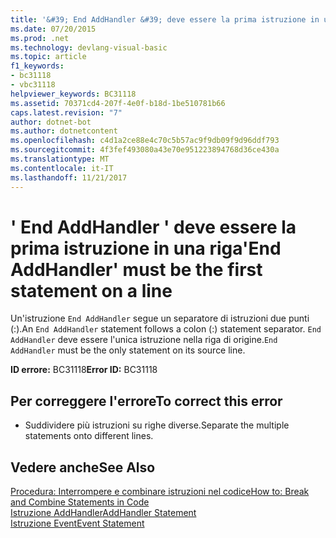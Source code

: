 ```yaml
---
title: '&#39; End AddHandler &#39; deve essere la prima istruzione in una riga'
ms.date: 07/20/2015
ms.prod: .net
ms.technology: devlang-visual-basic
ms.topic: article
f1_keywords:
- bc31118
- vbc31118
helpviewer_keywords: BC31118
ms.assetid: 70371cd4-207f-4e0f-b18d-1be510781b66
caps.latest.revision: "7"
author: dotnet-bot
ms.author: dotnetcontent
ms.openlocfilehash: c4d1a2ce88e4c70c5b57ac9f9db09f9d96ddf793
ms.sourcegitcommit: 4f3fef493080a43e70e951223894768d36ce430a
ms.translationtype: MT
ms.contentlocale: it-IT
ms.lasthandoff: 11/21/2017
---
```

# <a name="39end-addhandler39-must-be-the-first-statement-on-a-line"></a><span data-ttu-id="d1d5e-102">&#39; End AddHandler &#39; deve essere la prima istruzione in una riga</span><span class="sxs-lookup"><span data-stu-id="d1d5e-102">&#39;End AddHandler&#39; must be the first statement on a line</span></span>
<span data-ttu-id="d1d5e-103">Un'istruzione `End AddHandler` segue un separatore di istruzioni due punti (:).</span><span class="sxs-lookup"><span data-stu-id="d1d5e-103">An `End AddHandler` statement follows a colon (:) statement separator.</span></span> <span data-ttu-id="d1d5e-104">`End AddHandler` deve essere l'unica istruzione nella riga di origine.</span><span class="sxs-lookup"><span data-stu-id="d1d5e-104">`End AddHandler` must be the only statement on its source line.</span></span>  
  
 <span data-ttu-id="d1d5e-105">**ID errore:** BC31118</span><span class="sxs-lookup"><span data-stu-id="d1d5e-105">**Error ID:** BC31118</span></span>  
  
## <a name="to-correct-this-error"></a><span data-ttu-id="d1d5e-106">Per correggere l'errore</span><span class="sxs-lookup"><span data-stu-id="d1d5e-106">To correct this error</span></span>  
  
-   <span data-ttu-id="d1d5e-107">Suddividere più istruzioni su righe diverse.</span><span class="sxs-lookup"><span data-stu-id="d1d5e-107">Separate the multiple statements onto different lines.</span></span>  
  
## <a name="see-also"></a><span data-ttu-id="d1d5e-108">Vedere anche</span><span class="sxs-lookup"><span data-stu-id="d1d5e-108">See Also</span></span>  
 [<span data-ttu-id="d1d5e-109">Procedura: Interrompere e combinare istruzioni nel codice</span><span class="sxs-lookup"><span data-stu-id="d1d5e-109">How to: Break and Combine Statements in Code</span></span>](../../visual-basic/programming-guide/program-structure/how-to-break-and-combine-statements-in-code.md)  
 [<span data-ttu-id="d1d5e-110">Istruzione AddHandler</span><span class="sxs-lookup"><span data-stu-id="d1d5e-110">AddHandler Statement</span></span>](../../visual-basic/language-reference/statements/addhandler-statement.md)  
 [<span data-ttu-id="d1d5e-111">Istruzione Event</span><span class="sxs-lookup"><span data-stu-id="d1d5e-111">Event Statement</span></span>](../../visual-basic/language-reference/statements/event-statement.md)
